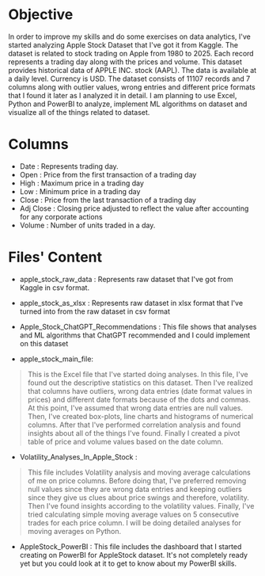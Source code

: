 # Objective
In order to improve my skills and do some exercises on data analytics, I've started analyzing Apple Stock Dataset that I've got it from Kaggle. The dataset is related to stock trading on Apple from 1980 to 2025. Each record represents a trading day along with the prices and volume. This dataset provides historical data of APPLE INC. stock (AAPL). The data is available at a daily level. Currency is USD. The dataset consists of 11107 records and 7 columns along with outlier values, wrong entries and different price formats that I found it later as I analyzed it in detail. I am planning to use Excel, Python and PowerBI to analyze, implement ML algorithms on dataset and visualize all of the things related to dataset. 

# Columns
* Date : Represents trading day.
* Open : Price from the first transaction of a trading day
* High : Maximum price in a trading day
* Low : Minimum price in a trading day
* Close : Price from the last transaction of a trading day
* Adj Close : Closing price adjusted to reflect the value after accounting for any corporate actions
* Volume : Number of units traded in a day.

# Files' Content
* apple_stock_raw_data : Represents raw dataset that I've got from Kaggle in csv format.
  
* apple_stock_as_xlsx : Represents raw dataset in xlsx format that I've turned into from the raw dataset in csv format
  
* Apple_Stock_ChatGPT_Recommendations : This file shows that analyses and ML algorithms that ChatGPT recommended and I could implement on this dataset
  
* apple_stock_main_file:
> This is the Excel file that I've started doing analyses. In this file, I've found out the descriptive statistics on this dataset. Then I've realized that columns have outliers, wrong data entries (date format values in prices) and different date formats because of the dots and commas. At this point, I've assumed that wrong data entries are null values. Then, I've created box-plots, line charts and histograms of numerical columns. After that I've performed correlation analysis and found insights about all of the things I've found. Finally I created a pivot table of price and volume values based on the date column.
  
* Volatility_Analyses_In_Apple_Stock :
> This file includes Volatility analysis and moving average calculations of me on price columns. Before doing that, I've preferred removing null values since they are wrong data entries and keeping outliers since they give us clues about price swings and therefore, volatility. Then I've found insights according to the volatility values. Finally, I've tried calculating simple moving average values on 5 consecutive trades for each price column. I will be doing detailed analyses for moving averages on Python.

* AppleStock_PowerBI : This file includes the dashboard that I started creating on PowerBI for AppleStock dataset. It's not completely ready yet but you could look at it to get to know about my PowerBI skills.
